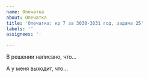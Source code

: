 ```yaml
---
name: Опечатка
about: Опечатка
title: 'Опечатка: кр 7 за 3030-3031 год, задача 25'
labels: ''
assignees: ''

---
```


В решении написано, что...

А у меня выходит, что...
